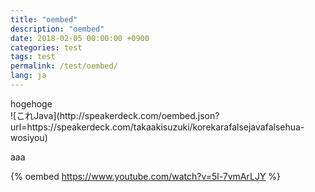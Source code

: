 ```yaml
---
title: "oembed"
description: "oembed"
date: 2018-02-05 00:00:00 +0900
categories: test
tags: test
permalink: /test/oembed/
lang: ja
---
```


<div>
hogehoge
</div>
![これJava](http://speakerdeck.com/oembed.json?url=https://speakerdeck.com/takaakisuzuki/korekarafalsejavafalsehua-wosiyou)

aaa

{% oembed https://www.youtube.com/watch?v=5l-7vmArLJY %}

